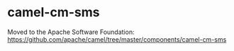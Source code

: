 # camel-cm-sms

Moved to the Apache Software Foundation: https://github.com/apache/camel/tree/master/components/camel-cm-sms